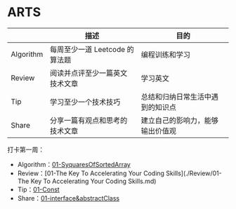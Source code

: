 # ARTS
|           | 描述                           | 目的                             |
| --------- | ------------------------------ | -------------------------------- |
| Algorithm | 每周至少一道 Leetcode 的算法题 | 编程训练和学习                   |
| Review    | 阅读并点评至少一篇英文技术文章 | 学习英文                         |
| Tip       | 学习至少一个技术技巧           | 总结和归纳日常生活中遇到的知识点 |
| Share     | 分享一篇有观点和思考的技术文章 | 建立自己的影响力，能够输出价值观 |



打卡第一周：

- Algorithm：[01-SyquaresOfSortedArray](./Algorithm/01-SyquaresOfSortedArray.md)
- Review：[01-The Key To Accelerating Your Coding Skills](./Review/01-The Key To Accelerating Your Coding Skills.md)
- Tip：[01-Const](./Tips/01-Const.md)
- Share：[01-interface&abstractClass](./Share/01-interface&abstractClass.md)